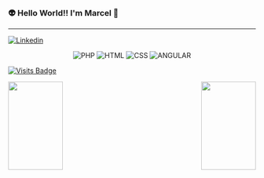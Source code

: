 ### :alien: Hello World!! I'm Marcel 🖖
<hr>

<div align="left">
  <a href="https://www.linkedin.com/in/mmmelo/">
      <img src="https://img.shields.io/badge/-LinkedIn-blue?style=flat-square&logo=Linkedin&logoColor=white&link=https://www.linkedin.com/in/mmmelo/" alt="Linkedin" />
  </a>

</div>

<div align="center">
  
  ![PHP](https://img.shields.io/badge/-php-7478AE?style=flat&logoColor=white&logo=php) 
    ![HTML](https://img.shields.io/badge/-HTML-ff0d00?style=flat&logoColor=white&logo=html5) 
  ![CSS](https://img.shields.io/badge/-CSS-196eff?style=flat&logoColor=white&logo=css3) 
  ![ANGULAR](https://img.shields.io/badge/-ANGULAR-ff0d00?style=flat&logoColor=white&logo=angular) 
  
</div>


[![Visits Badge](https://badges.pufler.dev/visits/mmmelo/git)](https://badges.pufler.dev)

<p align="left">
  <a href="https://github.com/mmmelo/github-readme-stats">
    <img align="left" height="180px" width="47%" src="https://github-readme-stats.vercel.app/api?username=mmmelo&count_private=true&layout=compact&show_icons=true&theme=solarized-dark" />
  </a>
</p>

<p align="right">
  <a href="https://github.com/mmmelo">
    <img align="right" height="180px" width="47%" src="https://github-readme-stats.vercel.app/api/top-langs/?username=mmmelo&layout=compact&theme=solarized-dark&hide=HTML,Jupyter Notebook" />
  </a>
</p>

